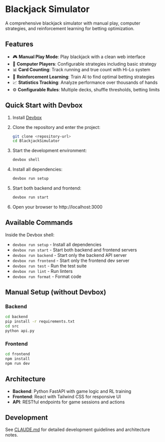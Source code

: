 # Blackjack Simulator

A comprehensive blackjack simulator with manual play, computer strategies, and reinforcement learning for betting optimization.

## Features

- 🎮 **Manual Play Mode**: Play blackjack with a clean web interface
- 🤖 **Computer Players**: Configurable strategies including basic strategy
- 📊 **Card Counting**: Track running and true count with Hi-Lo system
- 🧠 **Reinforcement Learning**: Train AI to find optimal betting strategies
- 📈 **Statistics Tracking**: Analyze performance over thousands of hands
- ⚙️ **Configurable Rules**: Multiple decks, shuffle thresholds, betting limits

## Quick Start with Devbox

1. Install [Devbox](https://www.jetpack.io/devbox/docs/installing_devbox/)

2. Clone the repository and enter the project:
   ```bash
   git clone <repository-url>
   cd BlackjackSimulator
   ```

3. Start the development environment:
   ```bash
   devbox shell
   ```

4. Install all dependencies:
   ```bash
   devbox run setup
   ```

5. Start both backend and frontend:
   ```bash
   devbox run start
   ```

6. Open your browser to http://localhost:3000

## Available Commands

Inside the Devbox shell:

- `devbox run setup` - Install all dependencies
- `devbox run start` - Start both backend and frontend servers
- `devbox run backend` - Start only the backend API server
- `devbox run frontend` - Start only the frontend dev server
- `devbox run test` - Run the test suite
- `devbox run lint` - Run linters
- `devbox run format` - Format code

## Manual Setup (without Devbox)

### Backend
```bash
cd backend
pip install -r requirements.txt
cd src
python api.py
```

### Frontend
```bash
cd frontend
npm install
npm run dev
```

## Architecture

- **Backend**: Python FastAPI with game logic and RL training
- **Frontend**: React with Tailwind CSS for responsive UI
- **API**: RESTful endpoints for game sessions and actions

## Development

See [CLAUDE.md](./CLAUDE.md) for detailed development guidelines and architecture notes.